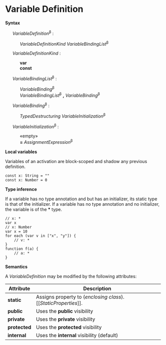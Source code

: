 # Variable Definition

**Syntax**

<ul>
    <i>VariableDefinition</i><sup>β</sup> :
    <ul>
        <i>VariableDefinitionKind</i> <i>VariableBindingList</i><sup>β</sup>
    </ul>
</ul>

<ul>
    <i>VariableDefinitionKind</i> :
    <ul>
        <b>var</b><br>
        <b>const</b>
    </ul>
</ul>

<ul>
    <i>VariableBindingList</i><sup>β</sup> :
    <ul>
        <i>VariableBinding</i><sup>β</sup><br>
        <i>VariableBindingList</i><sup>β</sup> <b>,</b> <i>VariableBinding</i><sup>β</sup>
    </ul>
</ul>

<ul>
    <i>VariableBinding</i><sup>β</sup> :
    <ul>
        <i>TypedDestructuring</i> <i>VariableInitialization</i><sup>β</sup>
    </ul>
</ul>

<ul>
    <i>VariableInitialization</i><sup>β</sup> :
    <ul>
        «empty»<br>
        <b>=</b> <i>AssignmentExpression</i><sup>β</sup>
    </ul>
</ul>

**Local variables**

Variables of an activation are block-scoped and shadow any previous definition.

```
const x: String = ""
const x: Number = 0
```

**Type inference**

If a variable has no type annotation and but has an initializer, its static type is that of the initializer. If a variable has no type annotation and no initializer, the variable is of the **\*** type.

```
// x: *
var x
// x: Number
var x = 10
for each (var v in ["x", "y"]) {
    // v: *
}
function f(a) {
    // a: *
}
```

**Semantics**

A *VariableDefinition* may be modified by the following attributes:

| Attribute       | Description |
| --------------- | ----------- |
| **static**        | Assigns property to (*enclosing class*).\[\[*StaticProperties*\]\]. |
| **public**        | Uses the **public** visibility |
| **private**       | Uses the **private** visibility |
| **protected**     | Uses the **protected** visibility |
| **internal**      | Uses the **internal** visibility (default) |